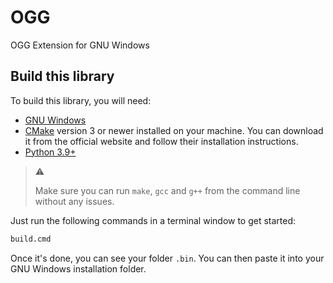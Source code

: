 # OGG

OGG Extension for GNU Windows

## Build this library

To build this library, you will need:

* [GNU Windows](https://github.com/tfslabs/gnu-windows)
* [CMake](https://www.cmake.org/) version 3 or newer installed on your machine. You can download it from the official website and follow their installation instructions.
* [Python 3.9+](https://python.org)

> :warning:
>
> Make sure you can run `make`, `gcc`  and `g++` from the command line without any issues.

Just run the  following commands in a terminal window to get started:

```cmd
build.cmd
```

Once it's done, you can see your folder `.bin`. You can then paste it into your GNU Windows installation folder.
